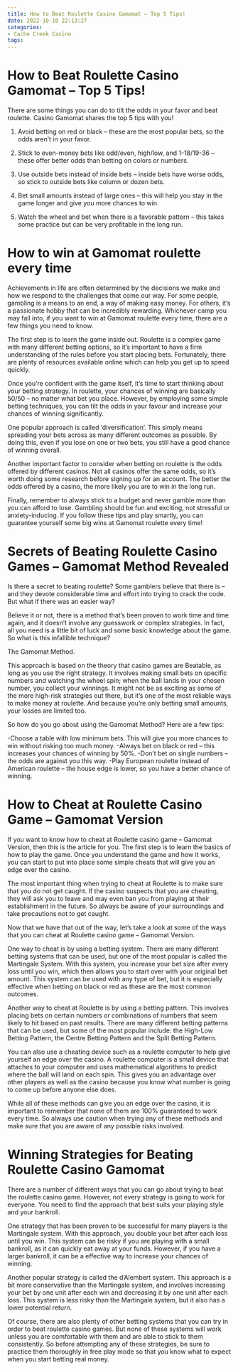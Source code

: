 ```yaml
---
title: How to Beat Roulette Casino Gamomat – Top 5 Tips!
date: 2022-10-10 22:13:27
categories:
- Cache Creek Casino
tags:
---
```



#  How to Beat Roulette Casino Gamomat – Top 5 Tips!

There are some things you can do to tilt the odds in your favor and beat roulette. Casino Gamomat shares the top 5 tips with you!

1. Avoid betting on red or black – these are the most popular bets, so the odds aren’t in your favor.

2. Stick to even-money bets like odd/even, high/low, and 1-18/19-36 – these offer better odds than betting on colors or numbers.

3. Use outside bets instead of inside bets – inside bets have worse odds, so stick to outside bets like column or dozen bets.

4. Bet small amounts instead of large ones – this will help you stay in the game longer and give you more chances to win.

5. Watch the wheel and bet when there is a favorable pattern – this takes some practice but can be very profitable in the long run.

#  How to win at Gamomat roulette every time 

Achievements in life are often determined by the decisions we make and how we respond to the challenges that come our way. For some people, gambling is a means to an end, a way of making easy money. For others, it’s a passionate hobby that can be incredibly rewarding. Whichever camp you may fall into, if you want to win at Gamomat roulette every time, there are a few things you need to know.

The first step is to learn the game inside out. Roulette is a complex game with many different betting options, so it’s important to have a firm understanding of the rules before you start placing bets. Fortunately, there are plenty of resources available online which can help you get up to speed quickly.

Once you’re confident with the game itself, it’s time to start thinking about your betting strategy. In roulette, your chances of winning are basically 50/50 – no matter what bet you place. However, by employing some simple betting techniques, you can tilt the odds in your favour and increase your chances of winning significantly.

One popular approach is called ‘diversification’. This simply means spreading your bets across as many different outcomes as possible. By doing this, even if you lose on one or two bets, you still have a good chance of winning overall.

Another important factor to consider when betting on roulette is the odds offered by different casinos. Not all casinos offer the same odds, so it’s worth doing some research before signing up for an account. The better the odds offered by a casino, the more likely you are to win in the long run.

Finally, remember to always stick to a budget and never gamble more than you can afford to lose. Gambling should be fun and exciting, not stressful or anxiety-inducing. If you follow these tips and play smartly, you can guarantee yourself some big wins at Gamomat roulette every time!

#  Secrets of Beating Roulette Casino Games – Gamomat Method Revealed 

Is there a secret to beating roulette? Some gamblers believe that there is – and they devote considerable time and effort into trying to crack the code. But what if there was an easier way?

Believe it or not, there is a method that’s been proven to work time and time again, and it doesn’t involve any guesswork or complex strategies. In fact, all you need is a little bit of luck and some basic knowledge about the game. So what is this infallible technique?

The Gamomat Method.

This approach is based on the theory that casino games are Beatable, as long as you use the right strategy. It involves making small bets on specific numbers and watching the wheel spin; when the ball lands in your chosen number, you collect your winnings.
It might not be as exciting as some of the more high-risk strategies out there, but it’s one of the most reliable ways to make money at roulette. And because you’re only betting small amounts, your losses are limited too.

So how do you go about using the Gamomat Method? Here are a few tips:

-Choose a table with low minimum bets. This will give you more chances to win without risking too much money.
-Always bet on black or red – this increases your chances of winning by 50%.
-Don’t bet on single numbers – the odds are against you this way.
-Play European roulette instead of American roulette – the house edge is lower, so you have a better chance of winning.

#  How to Cheat at Roulette Casino Game – Gamomat Version 

If you want to know how to cheat at Roulette casino game – Gamomat Version, then this is the article for you. The first step is to learn the basics of how to play the game. Once you understand the game and how it works, you can start to put into place some simple cheats that will give you an edge over the casino.

The most important thing when trying to cheat at Roulette is to make sure that you do not get caught. If the casino suspects that you are cheating, they will ask you to leave and may even ban you from playing at their establishment in the future. So always be aware of your surroundings and take precautions not to get caught.

Now that we have that out of the way, let’s take a look at some of the ways that you can cheat at Roulette casino game – Gamomat Version.

One way to cheat is by using a betting system. There are many different betting systems that can be used, but one of the most popular is called the Martingale System. With this system, you increase your bet size after every loss until you win, which then allows you to start over with your original bet amount. This system can be used with any type of bet, but it is especially effective when betting on black or red as these are the most common outcomes.

Another way to cheat at Roulette is by using a betting pattern. This involves placing bets on certain numbers or combinations of numbers that seem likely to hit based on past results. There are many different betting patterns that can be used, but some of the most popular include: 
the High-Low Betting Pattern, the Centre Betting Pattern and the Split Betting Pattern.

You can also use a cheating device such as a roulette computer to help give yourself an edge over the casino. A roulette computer is a small device that attaches to your computer and uses mathematical algorithms to predict where the ball will land on each spin. This gives you an advantage over other players as well as the casino because you know what number is going to come up before anyone else does.

While all of these methods can give you an edge over the casino, it is important to remember that none of them are 100% guaranteed to work every time. So always use caution when trying any of these methods and make sure that you are aware of any possible risks involved.

#  Winning Strategies for Beating Roulette Casino Gamomat

There are a number of different ways that you can go about trying to beat the roulette casino game. However, not every strategy is going to work for everyone. You need to find the approach that best suits your playing style and your bankroll.

One strategy that has been proven to be successful for many players is the Martingale system. With this approach, you double your bet after each loss until you win. This system can be risky if you are playing with a small bankroll, as it can quickly eat away at your funds. However, if you have a larger bankroll, it can be a effective way to increase your chances of winning.

Another popular strategy is called the d’Alembert system. This approach is a bit more conservative than the Martingale system, and involves increasing your bet by one unit after each win and decreasing it by one unit after each loss. This system is less risky than the Martingale system, but it also has a lower potential return.

Of course, there are also plenty of other betting systems that you can try in order to beat roulette casino games. But none of these systems will work unless you are comfortable with them and are able to stick to them consistently. So before attempting any of these strategies, be sure to practice them thoroughly in free play mode so that you know what to expect when you start betting real money.